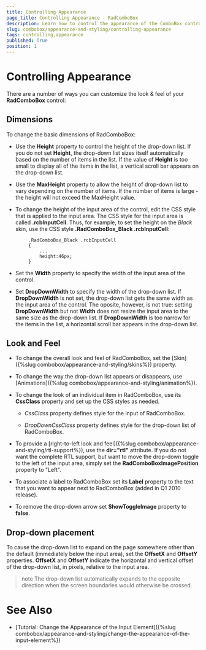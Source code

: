 ```yaml
---
title: Controlling Appearance
page_title: Controlling Appearance - RadComboBox
description: Learn how to control the appearance of the ComboBox control using built-in styles and custom CSS.
slug: combobox/appearance-and-styling/controlling-appearance
tags: controlling,appearance
published: True
position: 1
---
```


# Controlling Appearance



There are a number of ways you can customize the look & feel of your **RadComboBox** control:

## Dimensions

To change the basic dimensions of RadComboBox:

* Use the **Height** property to control the height of the drop-down list. If you do not set **Height**, the drop-down list sizes itself automatically based on the number of items in the list. If the value of **Height** is too small to display all of the items in the list, a vertical scroll bar appears on the drop-down list.

* Use the **MaxHeight** property to allow the height of drop-down list to vary depending on the number of items. If the number of items is large - the height will not exceed the MaxHeight value.

* To change the height of the input area of the control, edit the CSS style that is applied to the input area. The CSS style for the input area is called **.rcbInputCell**. Thus, for example, to set the height on the *Black* skin, use the CSS style **.RadComboBox_Black .rcbInputCell**:

````ASPNET
	    .RadComboBox_Black .rcbInputCell
	    { 
	        ... 
	        height:46px;
	    }
````



* Set the **Width** property to specify the width of the input area of the control.

* Set **DropDownWidth** to specify the width of the drop-down list. If **DropDownWidth** is not set, the drop-down list gets the same width as the input area of the control. The oposite, however, is not true: setting **DropDownWidth** but not **Width** does not resize the input area to the same size as the drop-down list. If **DropDownWidth** is too narrow for the items in the list, a horizontal scroll bar appears in the drop-down list.

## Look and Feel

* To change the overall look and feel of RadComboBox, set the [Skin]({%slug combobox/appearance-and-styling/skins%}) property.

* To change the way the drop-down list appears or disappears, use [Animations]({%slug combobox/appearance-and-styling/animation%}).

* To change the look of an individual item in RadComboBox, use its **CssClass** property and set up the CSS styles as needed.

	* *CssClass* property defines style for the input of RadComboBox.

	* *DropDownCssClass* property defines style for the drop-down list of RadComboBox.

* To provide a [right-to-left look and feel]({%slug combobox/appearance-and-styling/rtl-support%}), use the **dir="rtl"** attribute. If you do not want the complete RTL support, but want to move the drop-down toggle to the left of the input area, simply set the **RadComboBoxImagePosition** property to "Left".

* To associate a label to RadComboBox set its **Label** property to the text that you want to appear next to RadComboBox (added in Q1 2010 release).

* To remove the drop-down arrow set **ShowToggleImage** property to **false**.

## Drop-down placement

To cause the drop-down list to expand on the page somewhere other than the default (immediately below the input area), set the **OffsetX** and **OffsetY** properties. **OffsetX** and **OffsetY** indicate the horizontal and vertical offset of the drop-down list, in pixels, relative to the input area.

>note The drop-down list automatically expands to the opposite direction when the screen boundaries would otherwise be crossed.
>


# See Also

 * [Tutorial: Change the Appearance of the Input Element]({%slug combobox/appearance-and-styling/change-the-appearance-of-the-input-element%})
